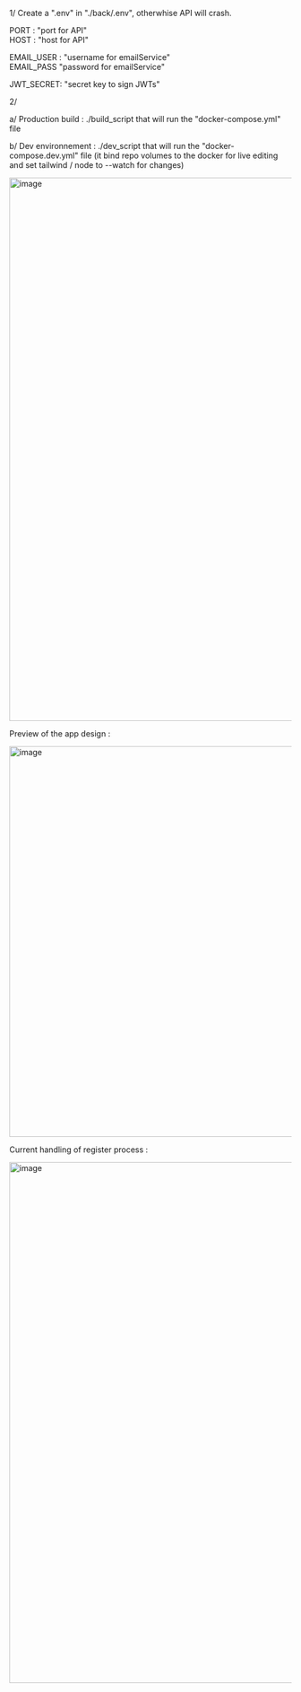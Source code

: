 1/ Create a ".env" in "./back/.env", otherwhise API will crash.

PORT : "port for API"<br/>
HOST : "host for API"<br/>

EMAIL_USER : "username for emailService"<br/>
EMAIL_PASS "password for emailService"<br/>

JWT_SECRET: "secret key to sign JWTs"

2/

  a/ Production build :  ./build_script that will run the "docker-compose.yml" file
  
  b/ Dev environnement : ./dev_script that will run the "docker-compose.dev.yml" file (it bind repo volumes to the docker for live editing and set tailwind / node to --watch for changes)
  
<img width="1140" height="968" alt="image" src="https://github.com/user-attachments/assets/2d0f7b44-a8a6-418f-ad97-1f46e1a39be7" />

Preview of the app design : 

<img width="800" height="696" alt="image" src="https://github.com/user-attachments/assets/9e7db9b0-9e80-44f2-83e3-32d7e9632bf4" />

Current handling of register process : 

<img width="1919" height="928" alt="image" src="https://github.com/user-attachments/assets/9d7a8ab8-02b0-4896-9edf-193f2052dfaa" />

